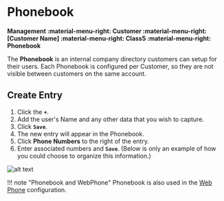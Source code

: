 # Phonebook
**Management :material-menu-right: Customer :material-menu-right: [Customer Name] :material-menu-right: Class5 :material-menu-right: Phonebook**

The **Phonebook** is an internal company directory customers can setup for their users. Each Phonebook is configured per Customer, so they are not visible between customers on the same account. 

## Create Entry

1. Click the **`+`**.
2. Add the user's Name and any other data that you wish to capture. 
3. Click **`Save`**.
4. The new entry will appear in the Phonebook. 
5. Click **Phone Numbers** to the right of the entry.
6. Enter associated numbers and **`Save`**. (Below is only an example of how you could choose to organize this information.)

![alt text][phonebook]

!!! note "Phonebook and WebPhone"
    Phonebook is also used in the [Web Phone](https://docs.connexcs.com/setup/integrations/webphone/) configuration. 

[phonebook]: /class5/img/phonebook.png "Phonebook Add Numbers"
